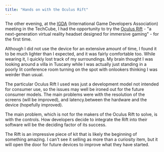 ```yaml
---
title: "Hands on with the Oculus Rift"
---
```


The other evening, at the [IGDA][1] (International Game Developers Association) meeting in the TechCube,
I had the opportunity to try the [Oculus Rift][2] - "a next-generation virtual reality headset designed for immersive gaming" - for the first time.

Although I did not use the device for an extensive amount of time, I found it to be much lighter than I expected,
and it was fairly comfortable too. While wearing it, I quickly lost track of my surroundings.
My brain thought I was looking around a villa in Tuscany while I was actually just standing in a poorly lit conference room turning on the spot
with onlookers thinking I was weirder than usual.

The particular Oculus Rift I used was just a development model not intended for consumer use,
so the issues may well be ironed out for the future consumer models. The main problems were with the resolution of the screens (will be improved),
and latency.between the hardware and the device (hopefully improved).

The main problem, which is not for the makers of the Oculus Rift to solve, is with the controls.
How developers decide to integrate the Rift into their software will be the deciding factor of its success.

The Rift is an impressive piece of kit that is likely the beginning of something amazing.
I can't see it selling as more than a curiosity item, but it will open the door for future devices to improve what they have started.

<!-- References -->
[1]: http://www.igda.org/ "International Game Developers Association"
[2]: https://www.oculus.com/ "Oculus Rift"
